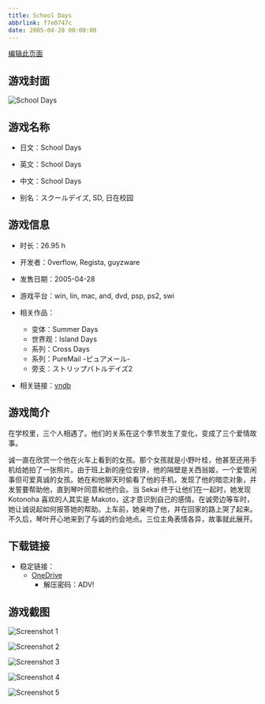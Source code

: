 ```yaml
---
title: School Days
abbrlink: f7e0747c
date: 2005-04-28 00:00:00
---
```

[编辑此页面](https://github.com/ACG-3/ADV3-source/blob/main/source/_posts/games/School%20Days.md)

## 游戏封面

![School Days](https://pan.timero.xyz/onedrive/img_lib_001/School%20Days_cover.avif)


## 游戏名称

- 日文：School Days
- 英文：School Days
- 中文：School Days

- 别名：スクールデイズ, SD, 日在校园


## 游戏信息

- 时长：26.95 h
- 开发者：0verflow, Regista, guyzware
- 发售日期：2005-04-28
- 游戏平台：win, lin, mac, and, dvd, psp, ps2, swi
- 相关作品：
   - 变体：Summer Days
   - 世界观：Island Days
   - 系列：Cross Days
   - 系列：PureMail -ピュアメール-
   - 旁支：ストリップバトルデイズ2

- 相关链接：[vndb](https://vndb.org/v14)


## 游戏简介

在学校里，三个人相遇了。他们的关系在这个季节发生了变化，变成了三个爱情故事。

诚一直在欣赏一个他在火车上看到的女孩。那个女孩就是小野叶桂，他甚至还用手机给她拍了一张照片。由于班上新的座位安排，他的隔壁是关西翁姬，一个爱管闲事但可爱真诚的女孩。她在和他聊天时偷看了他的手机，发现了他的暗恋对象，并发誓要帮助他，直到琴叶同意和他约会。当 Sekai 终于让他们在一起时，她发现 Kotonoha 喜欢的人其实是 Makoto，这才意识到自己的感情。在诚旁边等车时，她让诚说起如何报答她的帮助。上车前，她亲吻了他，并在回家的路上哭了起来。不久后，琴叶开心地来到了与诚的约会地点。三位主角表情各异，故事就此展开。




## 下载链接

- 稳定链接：
    - [OneDrive](https://pan.timero.xyz/onedrive/adv_lib_001/School%20Days)
        - 解压密码：ADV!



## 游戏截图


![Screenshot 1](https://pan.timero.xyz/onedrive/img_lib_001/School%20Days_Screenshot_1.avif)

![Screenshot 2](https://pan.timero.xyz/onedrive/img_lib_001/School%20Days_Screenshot_2.avif)

![Screenshot 3](https://pan.timero.xyz/onedrive/img_lib_001/School%20Days_Screenshot_3.avif)

![Screenshot 4](https://pan.timero.xyz/onedrive/img_lib_001/School%20Days_Screenshot_4.avif)

![Screenshot 5](https://pan.timero.xyz/onedrive/img_lib_001/School%20Days_Screenshot_5.avif)

